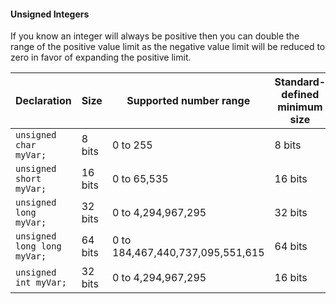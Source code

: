

#### Unsigned Integers

If you know an integer will always be positive then you can double the range of the positive value limit as the negative value limit will be reduced to zero in favor of expanding the positive limit.

| Declaration                 | Size    | Supported number range           | Standard-defined minimum size |
| --------------------------- | ------- | -------------------------------- | ----------------------------- |
| `unsigned char myVar;`      | 8 bits  | 0 to 255                         | 8 bits                        |
| `unsigned short myVar;`     | 16 bits | 0 to 65,535                      | 16 bits                       |
| `unsigned long myVar;`      | 32 bits | 0 to 4,294,967,295               | 32 bits                       |
| `unsigned long long myVar;` | 64 bits | 0 to 184,467,440,737,095,551,615 | 64 bits                       |
| `unsigned int myVar;`       | 32 bits | 0 to 4,294,967,295               | 16 bits                       |
